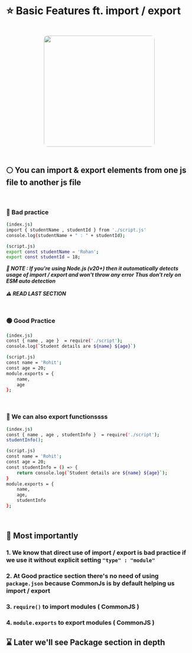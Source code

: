 # ⭐ Basic Features ft. import / export

<p align="center">
  <img 
    src="https://github.com/user-attachments/assets/7ded709d-09f4-4ca0-b331-a737aabfbb53",
    width="300" 
    style="border-radius:10px; margin-top:20px; margin-bottom:20px;" 
  />
</p>

## 🌕 You can import & export elements from one js file to another js file

<br>

### 🔴 Bad practice

```bash
(index.js)
import { studentName , studentId } from './script.js'
console.log(studentName + " : " + studentId);
```

```bash
(script.js)
export const studentName = 'Rohan';
export const studentId = 18;
```

___📝 NOTE : If you're using Node.js (v20+) then it automatically detects usage of import / export  and won't throw any error___
___Thus don't rely on ESM auto detection___ <br> <br>
___⚠️ READ LAST SECTION___

<br>

### 🟢 Good Practice

```bash
(index.js)
const { name , age }  = require('./script');
console.log(`Student details are ${name} ${age}`)
```

```bash
(script.js)
const name = 'Rohit';
const age = 20;
module.exports = {
    name,
    age
};
```

<br>

### 🧩 We can also export functionssss

```bash
(index.js)
const { name , age , studentInfo }  = require('./script');
studentInfo();
```

```bash
(script.js)
const name = 'Rohit';
const age = 20;
const studentInfo = () => {
    return console.log(`Student details are ${name} ${age}`);
}
module.exports = {
    name,
    age,
    studentInfo
};
```

<br>

## 💫 Most importantly
### 1. We know that direct use of import / export is bad practice if we use it without explicit setting ```"type" : "module"```
### 2. At Good practice section there's no need of using ```package.json``` because CommonJs is by default helping us import / export
### 3. ```require()``` to import modules ( CommonJS )
### 4. ```module.exports``` to export modules ( CommonJS )

## ⌛ Later we'll see Package section in depth
